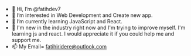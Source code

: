 - 👋 Hi, I’m @fatihdev7
- 👀 I’m interested in Web Development and Create new app.
- 🌱 I’m currently learning JavaScript and React.
- 💞️ I'm new in the industry right now and I'm trying to improve myself. I'm learning js and react.
      I would appreciate it if you could help me and support me.
- 📫 My Email= fatihiridere@outlook.com

<!---
fatihdev7/fatihdev7 is a ✨ special ✨ repository because its `README.md` (this file) appears on your GitHub profile.
You can click the Preview link to take a look at your changes.
--->
